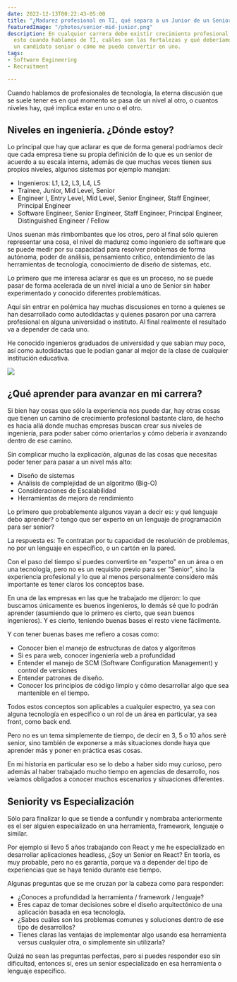 ```yaml
---
date: 2022-12-13T00:22:43-05:00
title: "¿Madurez profesional en TI, qué separa a un Junior de un Senior?"
featuredImage: "/photos/senior-mid-junior.png"
description: En cualquier carrera debe existir crecimiento profesional, qué implica
  esto cuando hablamos de TI, cuáles son las fortalezas y qué deberíamos buscar en
  un candidato senior o cómo me puedo convertir en uno.
tags:
- Software Engineering
- Recruitment

---
```

Cuando hablamos de profesionales de tecnología, la eterna discusión que se suele tener es en qué momento se pasa de un nivel al otro, o cuantos niveles hay, qué implica estar en uno o el otro.

## Niveles en ingeniería. ¿Dónde estoy?

Lo principal que hay que aclarar es que de forma general podríamos decir que cada empresa tiene su propia definición de lo que es un senior de acuerdo a su escala interna, además de que muchas veces tienen sus propios niveles, algunos sistemas por ejemplo manejan:

* Ingenieros: L1, L2, L3, L4, L5
* Trainee, Junior, Mid Level, Senior
* Engineer I, Entry Level, Mid Level, Senior Engineer, Staff Engineer, Principal Engineer
* Software Engineer, Senior Engineer, Staff Engineer, Principal Engineer, Distinguished Engineer / Fellow

Unos suenan más rimbombantes que los otros, pero al final sólo quieren representar una cosa, el nivel de madurez como ingeniero de software que se puede medir por su capacidad para resolver problemas de forma autónoma, poder de análisis, pensamiento crítico, entendimiento de las herramientas de tecnología, conocimiento de diseño de sistemas, etc.

Lo primero que me interesa aclarar es que es un proceso, no se puede pasar de forma acelerada de un nivel inicial a uno de Senior sin haber experimentado y conocido diferentes problemáticas.

Aquí sin entrar en polémica hay muchas discusiones en torno a quienes se han desarrollado como autodidactas y quienes pasaron por una carrera profesional en alguna universidad o instituto.  Al final realmente el resultado va a depender de cada uno.

He conocido ingenieros graduados de universidad y que sabían muy poco, así como autodidactas que le podían ganar al mejor de la clase de cualquier institución educativa.

![](/photos/senior-support-junior.jpeg)

## ¿Qué aprender para avanzar en mi carrera?

Si bien hay cosas que sólo la experiencia nos puede dar, hay otras cosas que tienen un camino de crecimiento profesional bastante claro, de hecho es hacia allá donde muchas empresas buscan crear sus niveles de ingeniería, para poder saber cómo orientarlos y cómo debería ir avanzando dentro de ese camino.

Sin complicar mucho la explicación, algunas de las cosas que necesitas poder tener para pasar a un nivel más alto:

* Diseño de sistemas
* Análisis de complejidad de un algoritmo (Big-O)
* Consideraciones de Escalabilidad
* Herramientas de mejora de rendimiento

Lo primero que probablemente algunos vayan a decir es: y qué lenguaje debo aprender? o tengo que ser experto en un lenguaje de programación para ser senior?

La respuesta es:  Te contratan por tu capacidad de resolución de problemas, no por un lenguaje en específico, o un cartón en la pared.

Con el paso del tiempo sí puedes convertirte en "experto" en un área o en una tecnología, pero no es un requisito previo para ser "Senior", sino la experiencia profesional y lo que al menos personalmente considero más importante es tener claros los conceptos base.

En una de las empresas en las que he trabajado me dijeron: lo que buscamos únicamente es buenos ingenieros, lo demás sé que lo podrán aprender (asumiendo que lo primero es cierto, que sean buenos ingenieros).  Y es cierto, teniendo buenas bases el resto viene fácilmente.

Y con tener buenas bases me refiero a cosas como:

* Conocer bien el manejo de estructuras de datos y algoritmos
* Si es para web, conocer ingeniería web a profundidad
* Entender el manejo de SCM (Software Configuration Management) y control de versiones
* Entender patrones de diseño.
* Conocer los principios de código limpio y cómo desarrollar algo que sea mantenible en el tiempo.

Todos estos conceptos son aplicables a cualquier espectro, ya sea con alguna tecnología en específico o un rol de un área en particular, ya sea front, como back end.

Pero no es un tema simplemente de tiempo, de decir en 3, 5 o 10 años seré senior, sino también de exponerse a más situaciones donde haya que aprender más y poner en práctica esas cosas.

En mi historia en particular eso se lo debo a haber sido muy curioso, pero además al haber trabajado mucho tiempo en agencias de desarrollo, nos veíamos obligados a conocer muchos escenarios y situaciones diferentes.

## Seniority vs Especialización

Sólo para finalizar lo que se tiende a confundir y nombraba anteriormente es el ser alguien especializado en una herramienta, framework, lenguaje o similar.

Por ejemplo si llevo 5 años trabajando con React y me he especializado en desarrollar aplicaciones headless, ¿Soy un Senior en React?  En teoría, es muy probable, pero no es garantía, porque va a depender del tipo de experiencias que se haya tenido durante ese tiempo.

Algunas preguntas que se me cruzan por la cabeza como para responder:

* ¿Conoces a profundidad la herramienta / framework / lenguaje?
* Eres capaz de tomar decisiones sobre el diseño arquitectónico de una aplicación basada en esa tecnología.
* ¿Sabes cuáles son los problemas comunes y soluciones dentro de ese tipo de desarrollos?
* Tienes claras las ventajas de implementar algo usando esa herramienta versus cualquier otra, o simplemente sin utilizarla?

Quizá no sean las preguntas perfectas, pero si puedes responder eso sin dificultad, entonces sí, eres un senior especializado en esa herramienta o lenguaje específico.